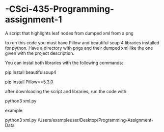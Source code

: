 # -CSci-435-Programming-assignment-1
A script that highlights leaf nodes from dumped xml from a png


to run this code you must have Pillow and beautiful soup 4 libraries installed for python. Have a directory with pngs and their dumped xml like the one given with the project description.

You can instal both libraries with the following commands:

pip install beautifulsoup4

pip install Pillow==5.3.0

after downloading the script and libraries, run the code with:

python3 xml.py <path to file with xml and pngs>

example:

python3 xml.py /Users/exampleuser/Desktop/Programming-Assignment-Data
  
